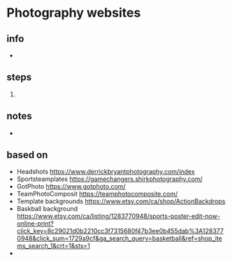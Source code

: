 # Photography websites  

## info  
* 

## steps  
1. 

## notes  
*  

## based on  
*  Headshots https://www.derrickbryantphotography.com/index
*  Sportsteamplates https://gamechangers.shirkphotography.com/
*  GotPhoto https://www.gotphoto.com/
*  TeamPhotoComposit https://teamphotocomposite.com/
*  Template backgrounds https://www.etsy.com/ca/shop/ActionBackdrops
*  Baskball background https://www.etsy.com/ca/listing/1283770948/sports-poster-edit-now-online-print?click_key=8c29021d0b2210cc3f7315680f47b3ee0b455dab%3A1283770948&click_sum=1729a9cf&ga_search_query=basketball&ref=shop_items_search_1&crt=1&sts=1
*  

